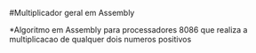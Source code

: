 #Multiplicador geral em Assembly

*Algoritmo em Assembly para processadores 8086 que realiza a multiplicacao de qualquer dois numeros positivos